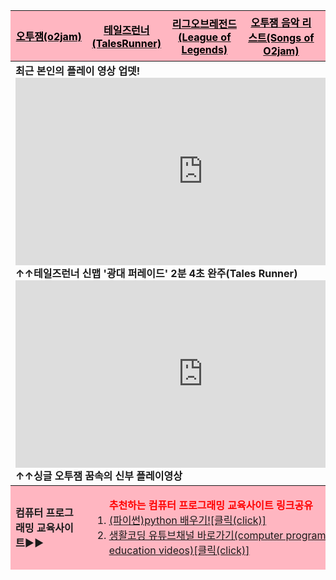 <html>

<head>
 <meta charset="UTF-8">
</head>

<body>
<body background="배경수정.png">       
              
<table width="1000" height="1000" align="center" cellpadding="20" cellspacing="10">
 
<thead>

<tr>
<th width="20%" height="2%" bgcolor=#FFB6C1><a href="https://m.post.naver.com/viewer/postView.nhn?volumeNo=18073606&memberNo=8626508&vType=VERTICAL" target="_blank"><font color="black"><b>오투잼(o2jam)</b></font></a></th>
<th width="20%" height="2%" bgcolor=#FFB6C1><a href="http://tr.game.onstove.com/index.asp" target="_blank"><font color="black"><b>테일즈런너(TalesRunner)</b></font></a></th>
<th width="20%" height="2%" bgcolor=#FFB6C1><a href="https://leagueoflegends.co.kr/" target="_blank"><font color="black"><b>리그오브레전드(League of Legends)</b></font></a></th>
<th width="20%" height="2%" bgcolor=#FFB6C1><a href="https://www.youtube.com/watch?v=NpyrcXYPiM4&list=PLw12emVrmPC_GWfSMc9JUkDJDZBDPaklF" target="_blank"><font color="black"><b>오투잼 음악 리스트(Songs of O2jam)</b></font></a></th>
<th width="20%" height="2%" bgcolor=#FFB6C1><a href="https://www.sectiong.net/107" target="_blank"><font color="black"><b>싱글오투잼(오투매니아) 파일공유</b></font></a></th>
</tr>
</thead>

<tbody>
 <style="filter:alpha(opacity=100);">
<tr  height="400">
 <td colspan="5" align="left"><b>최근 본인의 플레이 영상 업뎃!<br>
<iframe width="600" height="300" src="https://www.youtube.com/embed/PQveqCcqvLs" frameborder="0" allow="accelerometer; autoplay; encrypted-media; gyroscope; picture-in-picture" allowfullscreen></iframe>
<br>↑↑테일즈런너 신맵 '광대 퍼레이드' 2분 4초 완주(Tales Runner)</a>
<iframe width="600" height="300" src="https://www.youtube.com/embed/fsxaGLUBmek" frameborder="0" allow="accelerometer; autoplay; encrypted-media; gyroscope; picture-in-picture" allowfullscreen></iframe>
<br>↑↑싱글 오투잼 꿈속의 신부 플레이영상</b></a>
</td>
</tr>
</style>
</tbody>

<tfoot>
<tr align="left" height="100">
 <td width=20% bgcolor=#FFB6C1><b>컴퓨터 프로그래밍 교육사이트▶▶</b></td>
 <td colspan="4" bgcolor=#FFB6C1>
<ol><b><font color="red">추천하는 컴퓨터 프로그래밍 교육사이트 링크공유</font></b></b>
<li><a href="https://wikidocs.net/book/1657" target="_blank" align="left">(파이썬)python 배우기![클릭(click)]</a>
<li><a href="https://www.youtube.com/user/egoing2" target="_blank" align="left">생활코딩 유튜브채널 바로가기(computer programming education videos)[클릭(click)]</a>
</ol></td>
</tr>
</tfoot>

</table>

</body>
</html>
